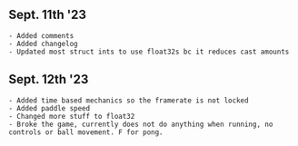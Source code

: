 ## Sept. 11th '23
    - Added comments
    - Added changelog
    - Updated most struct ints to use float32s bc it reduces cast amounts

## Sept. 12th '23
    - Added time based mechanics so the framerate is not locked
    - Added paddle speed
    - Changed more stuff to float32 
    - Broke the game, currently does not do anything when running, no controls or ball movement. F for pong.